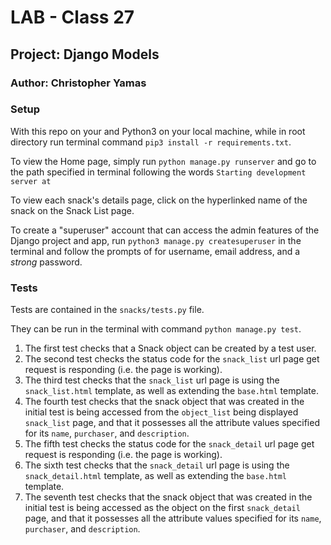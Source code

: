 # LAB - Class 27

## Project: Django Models

### Author: Christopher Yamas

### Setup

With this repo on your and Python3 on your local machine, while in root directory run terminal command `pip3 install -r requirements.txt`.

To view the Home page, simply run `python manage.py runserver` and go to the path specified in terminal following the words `Starting development server at`

To view each snack's details page, click on the hyperlinked name of the snack on the Snack List page.

To create a "superuser" account that can access the admin features of the Django project and app, run `python3 manage.py createsuperuser` in the terminal and follow the prompts of for username, email address, and a *strong* password.

### Tests

Tests are contained in the `snacks/tests.py` file.

They can be run in the terminal with command `python manage.py test`.

1. The first test checks that a Snack object can be created by a test user.
2. The second test checks the status code for the `snack_list` url page get request is responding (i.e. the page is working).
3. The third test checks that the `snack_list` url page is using the `snack_list.html` template, as well as extending the `base.html` template.
4. The fourth test checks that the snack object that was created in the initial test is being accessed from the `object_list` being displayed `snack_list` page, and that it possesses all the attribute values specified for its `name`, `purchaser`, and `description`.
5. The fifth test checks the status code for the `snack_detail` url page get request is responding (i.e. the page is working).
6. The sixth test checks that the `snack_detail` url page is using the `snack_detail.html` template, as well as extending the `base.html` template.
7. The seventh test checks that the snack object that was created in the initial test is being accessed as the object on the first `snack_detail` page, and that it possesses all the attribute values specified for its `name`, `purchaser`, and `description`.
